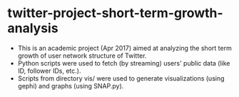 # twitter-project-short-term-growth-analysis
* This is an academic project (Apr 2017) aimed at analyzing the short term growth of user network structure of Twitter. 
* Python scripts were used to fetch (by streaming) users' public data (like ID, follower IDs, etc.). 
* Scripts from directory vis/ were used to generate visualizations (using gephi) and graphs (using SNAP.py).
